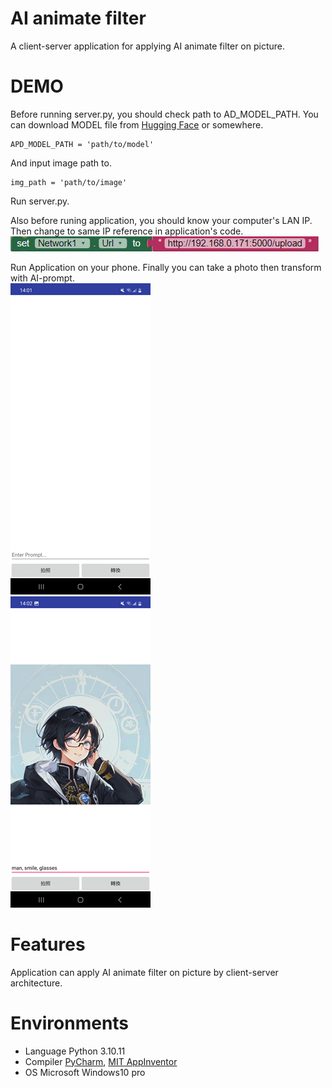 # AI animate filter
A client-server application for applying AI animate filter on picture.


# DEMO

Before running server.py, you should check path to AD_MODEL_PATH. You can download MODEL file from  [Hugging Face](https://huggingface.co/) or somewhere.
```
APD_MODEL_PATH = 'path/to/model'
```

And input image path to.
```
img_path = 'path/to/image'
```
Run server.py.<br />

Also before runing application, you should know your computer's LAN IP.
Then change to same IP reference in application's code.<br />
![image](https://github.com/ooniwatori/AI-animate-filter/blob/main/code%20screenshot.png)<br />

Run Application on your phone. Finally you can take a photo then transform with AI-prompt.<br />
![image](https://github.com/ooniwatori/AI-animate-filter/blob/main/demo/demo1.png)<br />
![image](https://github.com/ooniwatori/AI-animate-filter/blob/main/demo/demo2.png)<br />




# Features

Application can apply AI animate filter on picture by client-server architecture.

# Environments 

* Language Python 3.10.11
* Compiler [PyCharm](https://www.jetbrains.com/ja-jp/pycharm/), [MIT AppInventor](https://appinventor.mit.edu/)
* OS Microsoft Windows10 pro
